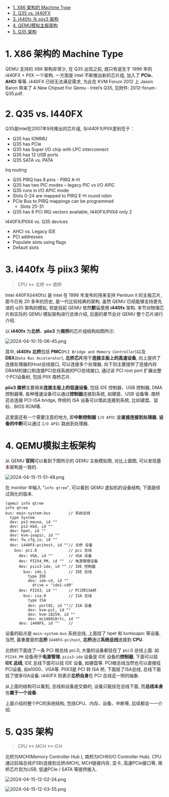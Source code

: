 
<!-- @import "[TOC]" {cmd="toc" depthFrom=1 depthTo=6 orderedList=false} -->

<!-- code_chunk_output -->

- [1. X86 架构的 Machine Type](#1-x86-架构的-machine-type)
- [2. Q35 vs. I440FX](#2-q35-vs-i440fx)
- [3. i440fx 与 piix3 架构](#3-i440fx-与-piix3-架构)
- [4. QEMU模拟主板架构](#4-qemu模拟主板架构)
- [5. Q35 架构](#5-q35-架构)

<!-- /code_chunk_output -->

# 1. X86 架构的 Machine Type

QEMU 支持的 X86 架构非常少, 在 Q35 出现之前, 就只有诞生于 1996 年的 i440FX + PIIX 一个架构. 一方面是 Intel 不断推出新的芯片组,  加入了 **PCIe**、**AHCI** 等等. i440FX 已经无法满足需求, 为此在 KVM Forum 2012 上 Jason Baron 带来了 A New Chipset For Qemu - Intel’s Q35, 见附件: 2012-forum-Q35.pdf.

# 2. Q35 vs. I440FX

Q35是Intel在2007年9月推出的芯片组, 与I440FX/PIIX差别在于：

* Q35 has IOMMU
* Q35 has PCIe
* Q35 has Super I/O chip with LPC interconnect
* Q35 has 12 USB ports
* Q35 SATA vs. PATA

Irq routing

* Q35 PIRQ has 8 pins - PIRQ A-H
* Q35 has two PIC modes – legacy PIC vs I/O APIC
* Q35 runs in I/O APIC mode
* Slots 0-24 are mapped to PIRQ E-H round robin
* PCIe Bus to PIRQ mappings can be programmed
  * Slots 25-31
* Q35 has 8 PCI IRQ vectors available, I440FX/PIIX4 only 2

I440FX/PIIX4 vs. Q35 devices

* AHCI vs. Legacy IDE
* PCI addresses
* Populate slots using flags
* Default slots

# 3. i440fx 与 piix3 架构

> CPU <-> 北桥 <-> 南桥

Intel 440FX(i440fx) 是 Intel 在 1996 年发布的用来支持 Pentium II 的主板芯片, 距今已有 20 多年的历史, 是一代比较经典的架构. 虽然 QEMU 已经能够支持更先进的 q35 架构的模拟, 但是目前 QEMU 依然**默认**使用 **i440fx** 架构. 本节对物理芯片和实际的 QEMU 模拟架构进行总体介绍, 后面的章节会对 QEMU 整个芯片进行介绍.

以 **i440fx** 为**北桥**、**piix3** 为**南桥**的芯片组结构如图所示:

![2024-04-10-15-06-45.png](./images/2024-04-10-15-06-45.png)

其中, **i440fx 北桥**包括 **PMC**(`PCI Bridge and Memory Controller`)以及 **DBX**(`Data Bus Accelerator`), **北桥芯片**用于**连接主板上的高速设备**, 向上提供了连接处理器的Host总线接口, 可以连接多个处理器, 向下则主要提供了连接内存DRAM的接口和连接PCI总线系统的PCI总线接口,  通过该 PCI root port 扩展出整个PCI设备树, 包括 PIIX 南桥芯片.

**piix3 南桥**主要用来**连接主板上的低速设备**, 包括 IDE 控制器、USB 控制器, DMA控制器等, 各种慢速设备可以通过**控制器**连接到系统, 如硬盘、USB 设备等. 南桥还会连接 PCI-ISA bridge, 传统的 ISA 设备可以借此连接到系统, 比如键盘、鼠标、BIOS ROM等.

这里面还有一个需要注意的地方, 即**中断控制器** `I/O APIC` 是**直接连接到处理器**, **设备的中断**可以通过 `I/O APIC` 路由到处理器.

# 4. QEMU模拟主板架构

从 QEMU **官网**可以看到下图所示的 QEMU 主板模拟图, 对比上面图, 可以发现基本架构是一致的.

![2024-04-15-11-51-49.png](./images/2024-04-15-11-51-49.png)

在 monitor 中输入 "`info qtree`", 可以看到 QEMU 虚拟机的设备结构, 下面是经过简化的版本.

```
(qemu) info qtree
info qtree
bus: main-system-bus        // 系统总线
  type System
  dev: ps2-mouse, id ""
  dev: ps2-kbd, id ""
  dev: hpet, id ""
  dev: kvm-ioapic, id ""
  dev: fw_cfg_io, id ""
  dev: i440FX-pcihost, id ""// 北桥 设备
    bus: pci.0              // pci 总线
      dev: VGA, id ""       // VGA 设备
      dev: PIIX4_PM, id ""  // 电源管理设备
      dev: piix3-ide, id "" // IDE 控制器
        bus: ide.1          // IDE 总线
          type IDE
          dev: ide-cd, id ""
            drive = "ide1-cd0"
      dev: PIIX3, id ""     // PCI转ISA桥
        bus: isa.0          // ISA 总线
          type ISA
          dev: port92, id ""// ISA 设备
          dev: kvm-pit, id ""
          dev: kvm-i8259, id ""
          dev: mc146818rtc, id ""
      dev: i440FX, id ""    //

```

设备的起点是 `main-system-bus` 系统总线, 上面挂了 hpet 和 kvmioapic 等设备, 当然, 最重要是的**北桥** `I440FX-pcihost`, **北桥**通过**系统总线**连接到 **CPU**.

北桥的下面连了一条 PCI 根总线 pci.0, 大量的设备都挂在了 pci.0 总线上面. 如 `PIIX4_PM` 设备用于**电源管理**, `piix3-ide` 设备是 IDE 设备的**控制器**, 下面可以挂 **IDE 总线**, IDE 总线下面可以挂 IDE 设备, 如硬盘等. PCI根总线当然也可以直接挂PCI设备, 如e1000、VGA等. PIIX3是 PCI 转 ISA 桥, 下面挂了ISA总线, 总线下面挂了很多ISA设备. i440FX 则表示**北桥自身**在 PCI 总线这一侧的抽象.

从上面的结构可以看到, 总线和设备是交替的, 设备只能挂在总线下面, 而**总线本身**也**属于一个设备**.

上面介绍的整个PC的系统结构, 包括CPU、内存、设备、中断等, 后续都会一一介绍.

# 5. Q35 架构

> CPU <-> MCH <-> ICH

北桥为MCH(Memory Controller Hub ), 南桥为ICH9(I/O Controller Hub). CPU 通过前端总线(FSB)连接到北桥(MCH), MCH链接内存, 显卡,  高速PCIe接口等, 南桥芯片则为USB, 低速PCIe / SATA 等提供接入.

![2024-04-15-12-02-24.png](./images/2024-04-15-12-02-24.png)

![2024-04-15-12-03-55.png](./images/2024-04-15-12-03-55.png)


